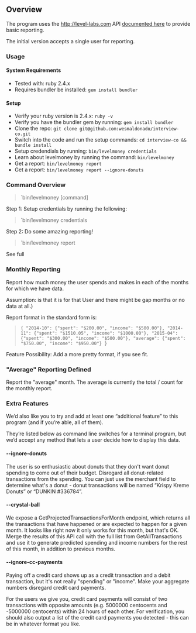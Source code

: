 ## Overview

The program uses the http://level-labs.com API [documented here](https://doc.level-labs.com) to provide basic reporting.

The initial version accepts a single user for reporting.

### Usage

#### System Requirements

* Tested with: ruby 2.4.x
* Requires bundler be installed: `gem install bundler`

#### Setup
* Verify your ruby version is 2.4.x: `ruby -v`
* Verify you have the bundler gem by running: `gem install bundler`
* Clone the repo: `git clone git@github.com:wesmaldonado/interview-co.git`
* Switch into the code and run the setup commands: `cd interview-co && bundle install`
* Setup credendials by running: `bin/levelmoney credentials`
* Learn about levelmoney by running the command: `bin/levelmoney`
* Get a report: `bin/levelmoney report`
* Get a report: `bin/levelmoney report --ignore-donuts`

### Command Overview

> `bin/levelmoney [command]

Step 1: Setup credentials by running the following:

> `bin/levelmoney credentials

Step 2: Do some amazing reporting!

> `bin/levelmoney report

See full 

### Monthly Reporting ###

Report how much money the user spends and makes in each of the months for which we have data.

Assumption: is that it is for that User and there might be gap months or no data at all.)

Report format in the standard form is:
  > `{
  >  "2014-10": {"spent": "$200.00", "income": "$500.00"},
  >  "2014-11": {"spent": "$1510.05", "income": "$1000.00"},
  >  "2015-04": {"spent": "$300.00", "income": "$500.00"},
  >  "average": {"spent": "$750.00", "income": "$950.00"}
  > }`

Feature Possibility:  Add a more pretty format, if you see fit.

### "Average" Reporting Defined

Report the "average" month. The average is currently the total / count for the monthly report.
### Extra Features ###

We’d also like you to try and add at least one “additional feature” to this program (and if you’re able, all of them).

They’re listed below as command line switches for a terminal program, but we’d accept any method that lets a user decide how to display this data.

#### --ignore-donuts
The user is so enthusiastic about donuts that they don't want donut spending to come out of their budget. Disregard all donut-related transactions from the spending. You can just use the merchant field to determine what's a donut - donut transactions will be named “Krispy Kreme Donuts” or “DUNKIN #336784”.

#### --crystal-ball ###

 We expose a GetProjectedTransactionsForMonth endpoint, which returns all the transactions that have happened or are expected to happen for a given month. It looks like right now it only works for this month, but that's OK. Merge the results of this API call with the full list from GetAllTransactions and use it to generate predicted spending and income numbers for the rest of this month, in addition to previous months.

#### --ignore-cc-payments ###

Paying off a credit card shows up as a credit transaction and a debit transaction, but it's not really "spending" or "income". Make your aggregate numbers disregard credit card payments.

For the users we give you, credit card payments will consist of two transactions with opposite amounts (e.g. 5000000 centocents and -5000000 centocents) within 24 hours of each other. For verification, you should also output a list of the credit card payments you detected - this can be in whatever format you like.
